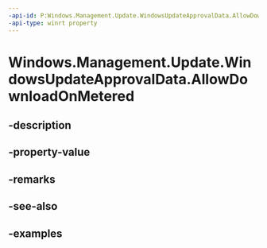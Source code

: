 ```yaml
---
-api-id: P:Windows.Management.Update.WindowsUpdateApprovalData.AllowDownloadOnMetered
-api-type: winrt property
---
```


# Windows.Management.Update.WindowsUpdateApprovalData.AllowDownloadOnMetered

<!--
public System.Nullable<bool> AllowDownloadOnMetered { get; set; }
-->


## -description

## -property-value

## -remarks

## -see-also

## -examples


